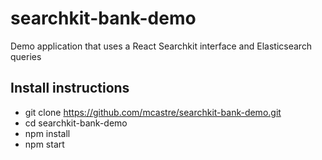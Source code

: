 
# searchkit-bank-demo
Demo application that uses a React Searchkit interface and Elasticsearch queries

##  Install instructions

- git clone https://github.com/mcastre/searchkit-bank-demo.git
- cd searchkit-bank-demo
- npm install
- npm start
